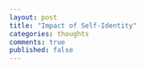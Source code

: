 ```yaml
---
layout: post
title: "Impact of Self-Identity"
categories: thoughts
comments: true
published: false
---
```


